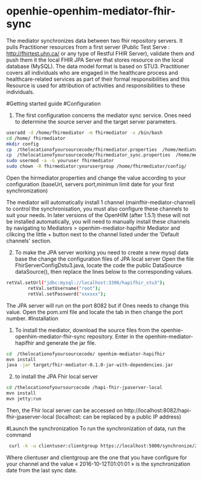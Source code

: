 # openhie-openhim-mediator-fhir-sync
The mediator synchronizes data between two fhir repository servers.
It pulls Practitioner resources from a first server (Public Test Serve : http://fhirtest.uhn.ca/ or any type of Restful FHIR Server), validate them and push them it the local FHIR JPA Server that stores   resource on the local database (MySQL). The data model format is based on STU3.
Practitioner covers all individuals who are engaged in the healthcare process and healthcare-related services as part of their formal responsibilities and this Resource is used for attribution of activities and responsibilities to these individuals.

#Getting started guide
#Configuration
1. The first configuration concerns the mediator sync service. Ones need to determine the source server and the target server parameters.
```sh
useradd -d /home/fhirmediator -m fhirmediator -s /bin/bash
cd /home/ fhirmediator
mkdir config
cp  /thelocationofyoursourcecode/fhirmediator.properties  /home/mediator/config/
cp  /thelocationofyoursourcecode/fhirmediator_sync.properties  /home/mediator/config/
sudo usermod -a -G youruser fhirmediator
sudo chown -R fhirmediator:yourusergroup /home/fhirmediator/config/
 ```

Open the hirmediator.properties and change the value according to your configuration (baseUrl, servers port,minimun limit date for your first synchronization)

The mediator will automatically install 1 channel (mainfhir-mediator-channel) to control the synchronisation, you must also configure these channels to suit your needs. In later versions of the OpenHIM (after 1.5.1) these will not be installed automatically, you will need to manually install these channels by navigating to Mediators > openhim-mediator-hapifhir Mediator and clikcing the little + button next to the channel listed under the 'Default channels' section.

2. To make the JPA server working you need to create a new mysql data base the change the configuration files of JPA local server
Open the file FhirServerConfigDstu3.java, locate the code the public DataSource dataSource(), then  replace the lines below to the corresponding values.

```sh
retVal.setUrl("jdbc:mysql://localhost:3306/hapifhir_stu3");
		retVal.setUsername("root");
		retVal.setPassword("xxxxxx");
```
The JPA server will run on the port 8082 but if Ones needs to change this value. Open the pom.xml file and locate the tab <httpConnector> in <configuration> then change the port number.
#Installation

1. To install the mediator, download the source files from the openhie-openhim-mediator-fhir-sync repository. Enter in the openhim-mediator-hapifhir and generate the jar file.

```sh
cd  /thelocationofyoursourcecode/ openhim-mediator-hapifhir
mvn install
java -jar target/fhir-mediator-0.1.0-jar-with-dependencies.jar
```

2. to install the JPA Fhir local server

```sh
cd /thelocationofyoursourcecode /hapi-fhir-jpaserver-local
mvn install
mvn jetty:run
```
Then, the Fhir local server can be accessed on http://localhost:8082/hapi-fhir-jpaserver-local (localhost: can be replaced by a public IP address)

#Launch the synchronization
To run the synchronization of data, run the command
```sh
 curl -k -u clientuser:clientgroup https://localhost:5000/synchronize/2016-10-12T01:01:01
 ```

Where clientuser and clientgroup are the one that you have configure for your channel and the value « 2016-10-12T01:01:01 » is the synchronization date from the last sync date.

